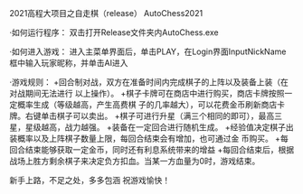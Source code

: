 2021高程大项目之自走棋（release）
AutoChess2021 

·如何运行程序：
双击打开Release文件夹内AutoChess.exe

·如何进入游戏：
进入主菜单界面后，单击PLAY，在Login界面InputNickName
框中输入玩家昵称，并单击AI进入

·游戏规则：
+回合制对战，双方在准备时间内完成棋子的上阵以及装备上装（在对战期间无法进行
以上操作）。
+棋子卡牌可在商店中进行购买，商店卡牌按照一定概率生成（等级越高，产生高费棋
子的几率越大），可以花费金币刷新商店卡牌。右键单击棋子可以卖出。
+棋子可进行升星（满三个相同的即可），最高三星，星级越高，战力越强。
+装备在一定回合进行随机生成。
+经验值决定棋子出装概率以及上阵棋子数量上限，每回合结束会有增加，也可通过金
币购买。
+每回合结束能够获取一定金币，同时还有利息系统带来的增益
+每回合结束后，根据战场上胜方剩余棋子来决定负方扣血。当某一方血量为0时，游戏结束。

新手上路，不足之处，多多包涵
祝游戏愉快！